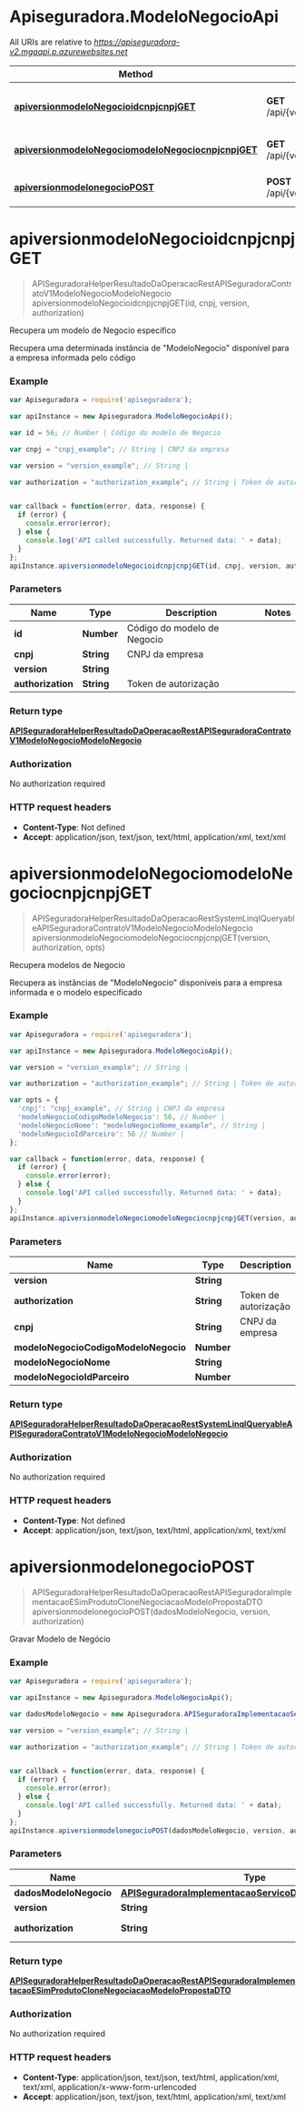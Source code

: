 # Apiseguradora.ModeloNegocioApi

All URIs are relative to *https://apiseguradora-v2.mgaapi.p.azurewebsites.net*

Method | HTTP request | Description
------------- | ------------- | -------------
[**apiversionmodeloNegocioidcnpjcnpjGET**](ModeloNegocioApi.md#apiversionmodeloNegocioidcnpjcnpjGET) | **GET** /api/{version}/ModeloNegocio/{id} | Recupera um modelo de Negocio específico
[**apiversionmodeloNegociomodeloNegociocnpjcnpjGET**](ModeloNegocioApi.md#apiversionmodeloNegociomodeloNegociocnpjcnpjGET) | **GET** /api/{version}/ModeloNegocio | Recupera modelos de Negocio
[**apiversionmodelonegocioPOST**](ModeloNegocioApi.md#apiversionmodelonegocioPOST) | **POST** /api/{version}/ModeloNegocio | Gravar Modelo de Negócio


<a name="apiversionmodeloNegocioidcnpjcnpjGET"></a>
# **apiversionmodeloNegocioidcnpjcnpjGET**
> APISeguradoraHelperResultadoDaOperacaoRestAPISeguradoraContratoV1ModeloNegocioModeloNegocio apiversionmodeloNegocioidcnpjcnpjGET(id, cnpj, version, authorization)

Recupera um modelo de Negocio específico

Recupera uma determinada instância de \"ModeloNegocio\" disponível para a empresa informada pelo código

### Example
```javascript
var Apiseguradora = require('apiseguradora');

var apiInstance = new Apiseguradora.ModeloNegocioApi();

var id = 56; // Number | Código do modelo de Negocio

var cnpj = "cnpj_example"; // String | CNPJ da empresa

var version = "version_example"; // String | 

var authorization = "authorization_example"; // String | Token de autorização


var callback = function(error, data, response) {
  if (error) {
    console.error(error);
  } else {
    console.log('API called successfully. Returned data: ' + data);
  }
};
apiInstance.apiversionmodeloNegocioidcnpjcnpjGET(id, cnpj, version, authorization, callback);
```

### Parameters

Name | Type | Description  | Notes
------------- | ------------- | ------------- | -------------
 **id** | **Number**| Código do modelo de Negocio | 
 **cnpj** | **String**| CNPJ da empresa | 
 **version** | **String**|  | 
 **authorization** | **String**| Token de autorização | 

### Return type

[**APISeguradoraHelperResultadoDaOperacaoRestAPISeguradoraContratoV1ModeloNegocioModeloNegocio**](APISeguradoraHelperResultadoDaOperacaoRestAPISeguradoraContratoV1ModeloNegocioModeloNegocio.md)

### Authorization

No authorization required

### HTTP request headers

 - **Content-Type**: Not defined
 - **Accept**: application/json, text/json, text/html, application/xml, text/xml

<a name="apiversionmodeloNegociomodeloNegociocnpjcnpjGET"></a>
# **apiversionmodeloNegociomodeloNegociocnpjcnpjGET**
> APISeguradoraHelperResultadoDaOperacaoRestSystemLinqIQueryableAPISeguradoraContratoV1ModeloNegocioModeloNegocio apiversionmodeloNegociomodeloNegociocnpjcnpjGET(version, authorization, opts)

Recupera modelos de Negocio

Recupera as instâncias de \"ModeloNegocio\" disponíveis para a empresa informada e o modelo especificado

### Example
```javascript
var Apiseguradora = require('apiseguradora');

var apiInstance = new Apiseguradora.ModeloNegocioApi();

var version = "version_example"; // String | 

var authorization = "authorization_example"; // String | Token de autorização

var opts = { 
  'cnpj': "cnpj_example", // String | CNPJ da empresa
  'modeloNegocioCodigoModeloNegocio': 56, // Number | 
  'modeloNegocioNome': "modeloNegocioNome_example", // String | 
  'modeloNegocioIdParceiro': 56 // Number | 
};

var callback = function(error, data, response) {
  if (error) {
    console.error(error);
  } else {
    console.log('API called successfully. Returned data: ' + data);
  }
};
apiInstance.apiversionmodeloNegociomodeloNegociocnpjcnpjGET(version, authorization, opts, callback);
```

### Parameters

Name | Type | Description  | Notes
------------- | ------------- | ------------- | -------------
 **version** | **String**|  | 
 **authorization** | **String**| Token de autorização | 
 **cnpj** | **String**| CNPJ da empresa | [optional] 
 **modeloNegocioCodigoModeloNegocio** | **Number**|  | [optional] 
 **modeloNegocioNome** | **String**|  | [optional] 
 **modeloNegocioIdParceiro** | **Number**|  | [optional] 

### Return type

[**APISeguradoraHelperResultadoDaOperacaoRestSystemLinqIQueryableAPISeguradoraContratoV1ModeloNegocioModeloNegocio**](APISeguradoraHelperResultadoDaOperacaoRestSystemLinqIQueryableAPISeguradoraContratoV1ModeloNegocioModeloNegocio.md)

### Authorization

No authorization required

### HTTP request headers

 - **Content-Type**: Not defined
 - **Accept**: application/json, text/json, text/html, application/xml, text/xml

<a name="apiversionmodelonegocioPOST"></a>
# **apiversionmodelonegocioPOST**
> APISeguradoraHelperResultadoDaOperacaoRestAPISeguradoraImplementacaoESimProdutoCloneNegociacaoModeloPropostaDTO apiversionmodelonegocioPOST(dadosModeloNegocio, version, authorization)

Gravar Modelo de Negócio

### Example
```javascript
var Apiseguradora = require('apiseguradora');

var apiInstance = new Apiseguradora.ModeloNegocioApi();

var dadosModeloNegocio = new Apiseguradora.APISeguradoraImplementacaoServicoDadosModeloNegocio(); // APISeguradoraImplementacaoServicoDadosModeloNegocio | 

var version = "version_example"; // String | 

var authorization = "authorization_example"; // String | Token de autorização


var callback = function(error, data, response) {
  if (error) {
    console.error(error);
  } else {
    console.log('API called successfully. Returned data: ' + data);
  }
};
apiInstance.apiversionmodelonegocioPOST(dadosModeloNegocio, version, authorization, callback);
```

### Parameters

Name | Type | Description  | Notes
------------- | ------------- | ------------- | -------------
 **dadosModeloNegocio** | [**APISeguradoraImplementacaoServicoDadosModeloNegocio**](APISeguradoraImplementacaoServicoDadosModeloNegocio.md)|  | 
 **version** | **String**|  | 
 **authorization** | **String**| Token de autorização | 

### Return type

[**APISeguradoraHelperResultadoDaOperacaoRestAPISeguradoraImplementacaoESimProdutoCloneNegociacaoModeloPropostaDTO**](APISeguradoraHelperResultadoDaOperacaoRestAPISeguradoraImplementacaoESimProdutoCloneNegociacaoModeloPropostaDTO.md)

### Authorization

No authorization required

### HTTP request headers

 - **Content-Type**: application/json, text/json, text/html, application/xml, text/xml, application/x-www-form-urlencoded
 - **Accept**: application/json, text/json, text/html, application/xml, text/xml


